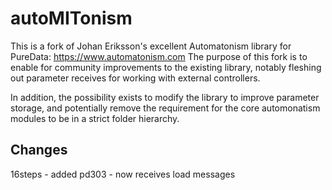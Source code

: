 # autoMITonism

This is a fork of Johan Eriksson's excellent Automatonism library for PureData:
https://www.automatonism.com
The purpose of this fork is to enable for community improvements to the existing library, notably fleshing out parameter receives for working with external controllers.

In addition, the possibility exists to modify the library to improve parameter storage, and potentially remove the requirement for the core automonatism modules to be in a strict folder hierarchy.

## Changes

16steps - added
pd303 - now receives load messages